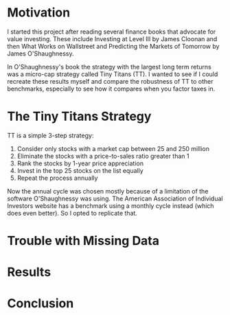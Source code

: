 # Motivation

I started this project after reading several finance books that advocate for 
value investing. These include Investing at Level III by James Cloonan and 
then What Works on Wallstreet and Predicting the Markets of Tomorrow by James 
O'Shaughnessy. 

In O'Shaughnessy's book the strategy with the largest long term returns was a
micro-cap strategy called Tiny Titans (TT). I wanted to see if I could recreate 
these results myself and compare the robustness of TT to other benchmarks,
especially to see how it compares when you factor taxes in. 

# The Tiny Titans Strategy

TT is a simple 3-step strategy:

1. Consider only stocks with a market cap between 25 and 250 million
2. Eliminate the stocks with a price-to-sales ratio greater than 1
3. Rank the stocks by 1-year price appreciation
4. Invest in the top 25 stocks on the list equally
5. Repeat the process annually

Now the annual cycle was chosen mostly because of a limitation of the software
O'Shaughnessy was using. The American Association of Individual Investors 
website has a benchmark using a monthly cycle instead (which does even better).
So I opted to replicate that.

# Trouble with Missing Data

# Results

# Conclusion

